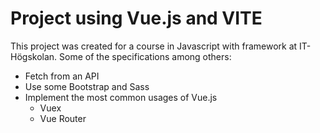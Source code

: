 
# Project using Vue.js and VITE

This project was created for a course in Javascript with framework at IT-Högskolan.
Some of the specifications among others:
- Fetch from an API
- Use some Bootstrap and Sass
- Implement the most common usages of Vue.js
  - Vuex
  - Vue Router
